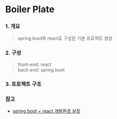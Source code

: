 # Boiler Plate


### 1. 개요
> spring boot와 react로 구성된 기본 프로젝트 생성

### 2. 구성
>   front-end: react <br/>
>   back-end: spring boot

### 3. 프로젝트 구조


### 참고 
 - [spring boot + react 개발환경 설정](https://velog.io/@cho876/SpringBoot-%ED%94%84%EB%A1%9C%EC%A0%9D%ED%8A%B8-%EC%95%88%EC%97%90-React-%ED%94%84%EB%A1%9C%EC%A0%9D%ED%8A%B8-%EB%84%A3%EA%B8%B0)
